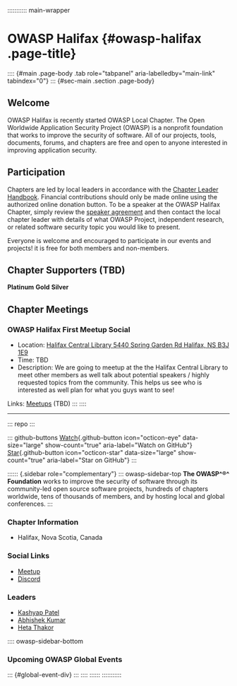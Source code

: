 ::::::::::: main-wrapper
# OWASP Halifax {#owasp-halifax .page-title}

:::: {#main .page-body .tab role="tabpanel" aria-labelledby="main-link" tabindex="0"}
::: {#sec-main .section .page-body}
## Welcome

OWASP Halifax is recently started OWASP Local Chapter. The Open
Worldwide Application Security Project (OWASP) is a nonprofit foundation
that works to improve the security of software. All of our projects,
tools, documents, forums, and chapters are free and open to anyone
interested in improving application security.

## Participation

Chapters are led by local leaders in accordance with the [Chapter Leader
Handbook](../www-policy/rules-of-procedure/chapter-handbook.html).
Financial contributions should only be made online using the authorized
online donation button. To be a speaker at the OWASP Halifax Chapter,
simply review the [speaker
agreement](../www-policy/speaker-agreement.html) and then contact the
local chapter leader with details of what OWASP Project, independent
research, or related software security topic you would like to present.

Everyone is welcome and encouraged to participate in our events and
projects! it is free for both members and non-members.

## Chapter Supporters (TBD)

**Platinum** **Gold** **Silver**

## Chapter Meetings

### OWASP Halifax First Meetup Social

- Location: [Halifax Central Library 5440 Spring Garden Rd Halifax, NS
  B3J 1E9](https://goo.gl/maps/RpDBunHxms22)
- Time: TBD
- Description: We are going to meetup at the the Halifax Central Library
  to meet other members as well talk about potential speakers / highly
  requested topics from the community. This helps us see who is
  interested as well plan for what you guys want to see!

Links: [Meetups](https://www.meetup.com/) (TBD)
:::
::::

------------------------------------------------------------------------

::: repo
:::

::: github-buttons
[Watch](https://github.com/owasp/www-chapter-halifax/subscription){.github-button
icon="octicon-eye" data-size="large" show-count="true"
aria-label="Watch on GitHub"}
[Star](https://github.com/owasp/www-chapter-halifax){.github-button
icon="octicon-star" data-size="large" show-count="true"
aria-label="Star on GitHub"}
:::

:::::: {.sidebar role="complementary"}
::: owasp-sidebar-top
**The OWASP^®^ Foundation** works to improve the security of software
through its community-led open source software projects, hundreds of
chapters worldwide, tens of thousands of members, and by hosting local
and global conferences.
:::

### Chapter Information

- Halifax, Nova Scotia, Canada

### Social Links

- [Meetup](https://www.meetup.com/owasp-halifax-chapter/)
- [Discord](https://discord.gg/XB6k9RePBZ)

### Leaders

- [Kashyap
  Patel](../cdn-cgi/l/email-protection.html#6c070d1f04150d1c421c0d1809002c031b0d1f1c42031e0b)
- [Abhishek
  Kumar](../cdn-cgi/l/email-protection.html#ceafaca6a7bda6aba5e0a5bba3afbc8ea1b9afbdbee0a1bca9)
- [Heta
  Thakor](../cdn-cgi/l/email-protection.html#d0b8b5a4b1fea4b8b1bbbfa290bfa7b1a3a0febfa2b7)

:::: owasp-sidebar-bottom
### Upcoming OWASP Global Events

::: {#global-event-div}
:::
::::
::::::
:::::::::::
